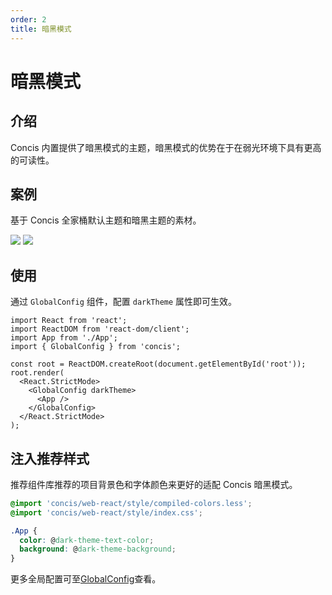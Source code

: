 ```yaml
---
order: 2
title: 暗黑模式
---
```


# 暗黑模式

## 介绍

Concis 内置提供了暗黑模式的主题，暗黑模式的优势在于在弱光环境下具有更高的可读性。

<code src="../../packages/concis-react/src/GlobalConfig/demos/index2.tsx"></code>

## 案例

基于 Concis 全家桶默认主题和暗黑主题的素材。

<img src="https://concis.org.cn/images/examplepic.jpeg" />

<img src="https://concis.org.cn/images/example-darkpic.jpeg" />

## 使用

通过 `GlobalConfig` 组件，配置 `darkTheme` 属性即可生效。

```tsx pure
import React from 'react';
import ReactDOM from 'react-dom/client';
import App from './App';
import { GlobalConfig } from 'concis';

const root = ReactDOM.createRoot(document.getElementById('root'));
root.render(
  <React.StrictMode>
    <GlobalConfig darkTheme>
      <App />
    </GlobalConfig>
  </React.StrictMode>
);
```

## 注入推荐样式

推荐组件库推荐的项目背景色和字体颜色来更好的适配 Concis 暗黑模式。

```css pure
@import 'concis/web-react/style/compiled-colors.less';
@import 'concis/web-react/style/index.css';

.App {
  color: @dark-theme-text-color;
  background: @dark-theme-background;
}
```

更多全局配置可至<a href="https://concis.org.cn/#/zh-CN/common/global-config">GlobalConfig</a>查看。
